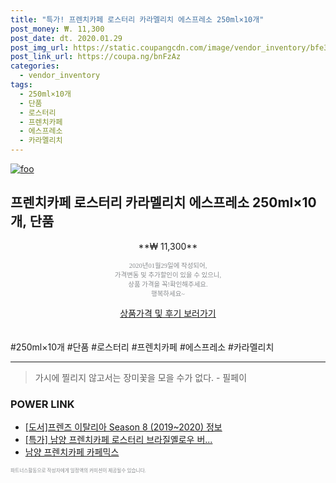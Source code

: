 ```yaml
--- 
title: "특가! 프렌치카페 로스터리 카라멜리치 에스프레소 250ml×10개" 
post_money: ₩. 11,300 
post_date: dt. 2020.01.29 
post_img_url: https://static.coupangcdn.com/image/vendor_inventory/bfe3/5de8a0aeb3c6a71c0a2f5871bba63ebda576395a99d9e09117595e2e38be.png 
post_link_url: https://coupa.ng/bnFzAz 
categories: 
  - vendor_inventory 
tags: 
  - 250ml×10개 
  - 단품 
  - 로스터리 
  - 프렌치카페 
  - 에스프레소 
  - 카라멜리치 
--- 
```

[![foo](https://static.coupangcdn.com/image/vendor_inventory/bfe3/5de8a0aeb3c6a71c0a2f5871bba63ebda576395a99d9e09117595e2e38be.png)](https://coupa.ng/bnFzAz) 

## 프렌치카페 로스터리 카라멜리치 에스프레소 250ml×10개, 단품 
<p style="text-align: center;">**₩ 11,300**</p> 
<p style="text-align: center;"><span style="color: #898c8f; font-family: Georgia,Times,serif; font-size: 0.75em;">2020년01월29일에 작성되어, <br>가격변동 및 추가할인이 있을 수 있으니,<br> 상품 가격을 꼭!확인해주세요.<br>행복하세요~</span> 
</p>	 
<div markdown="0" style="text-align: center;"><a href="https://coupa.ng/bnFzAz" class="btn btn--success">상품가격 및 후기 보러가기</a></div> 
<br><br> 
  #250ml×10개 #단품 #로스터리 #프렌치카페 #에스프레소 #카라멜리치 
<hr> 

> 가시에 찔리지 않고서는 장미꽃을 모을 수가 없다. - 필페이 


### POWER LINK

* <a href="https://blog.naver.com/fasyy4321/221764901526" target="_blank">[도서]프렌즈 이탈리아 Season 8 (2019~2020) 정보</a>
* <a href="https://blog.naver.com/santokki14/221789093411" target="_blank">[특가] 남양 프렌치카페 로스터리 브라질옐로우 버...</a>
* <a href="https://blog.naver.com/fasyy4321/221790749912" target="_blank">남양 프렌치카페 카페믹스</a>

<span style="color: #898c8f; font-family: Georgia,Times,serif; font-size: 0.55em;">파트너스활동으로 작성자에게 일정액의 커미션이 제공될수 있습니다.</span> 
